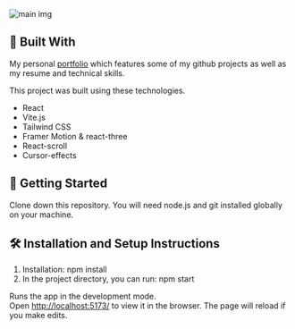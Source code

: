 <div>
  <!--site img -->
  <div>
    <img src="https://res.cloudinary.com/dmnkfkrtt/image/upload/v1690771862/2023-07-30_16_jdxnww.png" alt="main img"/>
  </div>

  <!--tech-->
  <div>
    <h2>👾 Built With</h2>
    <p>My personal <a href="https://nicovon-arg.vercel.app/">portfolio</a> which features some of my github projects as well as my resume and technical skills.</p>
    <p>This project was built using these technologies.</p>
    <ul>
      <li>React</li>
      <li>Vite.js</li>
      <li>Tailwind CSS</li>
      <li>Framer Motion & react-three</li>
      <li>React-scroll</li>
      <li>Cursor-effects</li>
    </ul>
  </div>

  <!--getting started-->
  <div>
    <h2>👀 Getting Started</h2>
    <p>Clone down this repository. You will need node.js and git installed globally on your machine.</p>
  </div>

   <!--installation-->
  <div>
    <h2>🛠 Installation and Setup Instructions</h2>
    <ol>
      <li>Installation: npm install</li>
      <li>In the project directory, you can run: npm start</li>
    </ol>
    <p>Runs the app in the development mode. <br/> Open <a href="http://localhost:5173/">http://localhost:5173/</a> to view it in the browser. The page will reload if you make edits.</p>
  </div>

  <div>
    
  </div>
</div>
